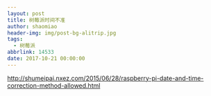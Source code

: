 ```yaml
---
layout: post
title: 树莓派时间不准
author: shaomiao
header-img: img/post-bg-alitrip.jpg
tags:
  - 树莓派
abbrlink: 14533
date: 2017-10-21 00:00:00
---
```

http://shumeipai.nxez.com/2015/06/28/raspberry-pi-date-and-time-correction-method-allowed.html

